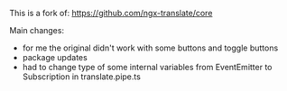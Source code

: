 This is a fork of: https://github.com/ngx-translate/core

Main changes:

- for me the original didn't work with some buttons and toggle buttons
- package updates
- had to change type of some internal variables from EventEmitter to Subscription in translate.pipe.ts

